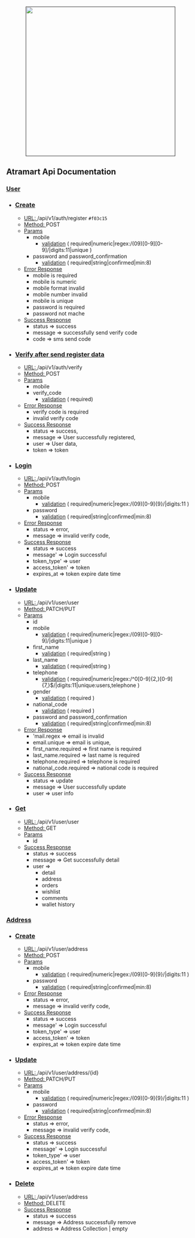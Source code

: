 <p align="center"><a href=""><img src="https://www.atramart.com/uploads/images/variables/atramart_logo.png" width="400"></a></p>

## Atramart Api Documentation
### [User]()
  - ### [Create]()
    - [URL: ]() /api/v1/auth/register `#f03c15`
    - [Method: ]() POST
    - [Params]()
      - mobile
        - [validation]() ( required|numeric|regex:/(09)[0-9][0-9]/|digits:11|unique )
      - password and password_confirmation
        - [validation]() ( required|string|confirmed|min:8)
    - [Error Response]()
      - mobile is required
      - mobile is numeric
      - mobile format invalid
      - mobile number invalid
      - mobile is unique
      - password is required
      - password not mache
    - [Success Response]()
      - status => success
      - message => successfully send verify code
      - code => sms send code
  - ### [Verify after send register data]()
      - [URL: ]() /api/v1/auth/verify
      - [Method: ]() POST
      - [Params]()
          - mobile
          - verify_code
              - [validation]() ( required)
      - [Error Response]()
          - verify code is required
          - invalid verify code
      - [Success Response]()
          - status => success,
          - message => User successfully registered,
          - user => User data,
          - token => token
  - ### [Login]()
    - [URL: ]() /api/v1/auth/login
    - [Method: ]() POST
    - [Params]()
        - mobile
            - [validation]() ( required|numeric|regex:/(09)[0-9]{9}/|digits:11 )
        - password
            - [validation]() ( required|string|confirmed|min:8)
    - [Error Response]()
        - status => error,
        - message => invalid verify code,
    - [Success Response]()
        - status => success
        - message' => Login successful
        - token_type' => user
        - access_token' => token
        - expires_at => token expire date time
  - ### [Update]()
    - [URL: ]() /api/v1/user/user
    - [Method: ]() PATCH/PUT
    - [Params]()
        - id
        - mobile
            - [validation]() ( required|numeric|regex:/(09)[0-9][0-9]/|digits:11|unique )
        - first_name
            - [validation]() ( required|string )
        - last_name
            - [validation]() ( required|string )
        - telephone
            - [validation]() ( required|numeric|regex:/^0[0-9]{2,}[0-9]{7,}$/|digits:11|unique:users,telephone )
        - gender
            - [validation]() ( required )
        - national_code
            - [validation]() ( required )
        - password and password_confirmation
            - [validation]() ( required|string|confirmed|min:8)
    - [Error Response]()
        - 'mail.regex => email is invalid
        - email.unique => email is unique,
        - first_name.required => first name is required
        - last_name.required => last name is required
        - telephone.required => telephone is required
        - national_code.required => national code is required
    - [Success Response]()
        - status => update
        - message => User successfully update
        - user => user info
  - ### [Get]()
    - [URL: ]() /api/v1/user/user
    - [Method: ]() GET
    - [Params]()
        - id
    - [Success Response]()
        - status => success
        - message => Get successfully detail
        - user => 
          - detail
          - address
          - orders
          - wishlist
          - comments
          - wallet history
### [Address]()
  - ### [Create]()
    - [URL: ]() /api/v1/user/address
    - [Method: ]() POST
    - [Params]()
        - mobile
            - [validation]() ( required|numeric|regex:/(09)[0-9]{9}/|digits:11 )
        - password
            - [validation]() ( required|string|confirmed|min:8)
    - [Error Response]()
        - status => error,
        - message => invalid verify code,
    - [Success Response]()
        - status => success
        - message' => Login successful
        - token_type' => user
        - access_token' => token
        - expires_at => token expire date time
  - ### [Update]()
    - [URL: ]() /api/v1/user/address/{id}
    - [Method: ]() PATCH/PUT
    - [Params]()
        - mobile
            - [validation]() ( required|numeric|regex:/(09)[0-9]{9}/|digits:11 )
        - password
            - [validation]() ( required|string|confirmed|min:8)
    - [Error Response]()
        - status => error,
        - message => invalid verify code,
    - [Success Response]()
        - status => success
        - message' => Login successful
        - token_type' => user
        - access_token' => token
        - expires_at => token expire date time
  - ### [Delete]()
      - [URL: ]() /api/v1/user/address
      - [Method: ]() DELETE
      - [Success Response]()
        - status => success
        - message => Address successfully remove
        - address => Address Collection | empty
       
